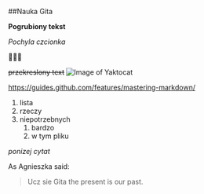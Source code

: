 ##Nauka Gita

**Pogrubiony tekst**

*Pochyla czcionka*

:green_heart::yellow_heart::blue_heart:

~~przekreslony text~~
![Image of Yaktocat](https://octodex.github.com/images/yaktocat.png)

https://guides.github.com/features/mastering-markdown/

1. lista
1. rzeczy
1. niepotrzebnych
   1. bardzo
   1. w tym pliku

*ponizej cytat*

As Agnieszka said:

> Ucz sie Gita
> the present is our past.
